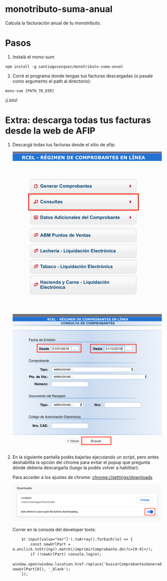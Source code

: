 # monotributo-suma-anual

Calcula la facturación anual de tu monotributo. 

# Pasos

1. Instalá el mono-sum
````
npm install -g santiagovazquez/monotributo-suma-anual
````
2. Corré el programa donde tengas tus facturas descargadas (o pasale como argumento el path al directorio):
````
mono-sum [PATH_TO_DIR]
````

¡Listo!

# Extra: descarga todas tus facturas desde la web de AFIP
1. Descargá todas tus facturas desde el sitio de afip:
       
    ![alt text](https://raw.githubusercontent.com/santiagovazquez/monotributo-suma-anual/master/images/afip_paso_1.png)

    ![alt text](https://raw.githubusercontent.com/santiagovazquez/monotributo-suma-anual/master/images/afip_paso_2.png)

2. En la siguiente pantalla podés bajarlas ejecutando un script, pero antes deshabilitá la opción del chrome para evitar el popup que pregunta dónde debería descargarla (luego la podés volver a habilitar): 
        
    Para acceder a los ajustes de chrome: [chrome://settings/downloads](chrome://settings/downloads)
    
    ![alt text](https://raw.githubusercontent.com/santiagovazquez/monotributo-suma-anual/master/images/chrome_settings.png)

    Correr en la consola del developer tools:
    ````
        $('input[value="Ver"]').toArray().forEach((e) => {
            const newUrlPart = e.onclick.toString().match(/imprimirComprobante.do\?c=[0-9]+/);
            if (!newUrlPart) console.log(e);
            window.open(window.location.href.replace('buscarComprobantesGenerados.do', newUrlPart[0]), '_blank');
        });
    ````


